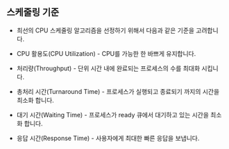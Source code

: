 ## 스케줄링 기준

- 최선의 CPU 스케줄링 알고리즘을 선정하기 위해서 다음과 같은 기준을 고려합니다.

- CPU 활용도(CPU Utilization) - CPU를 가능한 한 바쁘게 유지합니다.

- 처리량(Throughput) - 단위 시간 내에 완료되는 프로세스의 수를 최대화 시킵니다.

- 총처리 시간(Turnaround Time) - 프로세스가 실행되고 종료되기 까지의 시간을 최소화 합니다.

- 대기 시간(Waiting Time) - 프로세스가 ready 큐에서 대기하고 있는 시간을 최소화 합니다.

- 응답 시간(Response Time) - 사용자에게 최대한 빠른 응답을 보냅니다.

